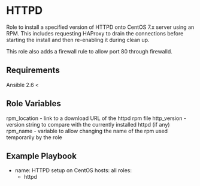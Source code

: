 HTTPD
=========

Role to install a specified version of HTTPD onto CentOS 7.x server using an RPM. This includes requesting HAProxy to drain the connections before starting the install and then re-enabling it during clean up.

This role also adds a firewall rule to allow port 80 through firewalld.


Requirements
------------

Ansible 2.6 <

Role Variables
--------------

rpm_location - link to a download URL of the httpd rpm file
http_version - version string to compare with the currently installed httpd (if any)
rpm_name - variable to allow changing the name of the rpm used temporarily by the role

Example Playbook
----------------

- name: HTTPD setup on CentOS
  hosts: all
  roles:
    - httpd
